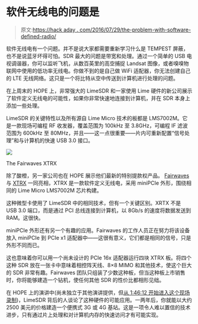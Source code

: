 # 软件无线电的问题是

> 原文:[https://hack aday . com/2016/07/29/the-problem-with-software-defined-radio/](https://hackaday.com/2016/07/29/the-problem-with-software-defined-radio/)

软件无线电有一个问题。并不是说大家都需要重新学习什么是 TEMPEST 屏蔽，也不是说蓝牙坏得可怕。SDR 最大的问题是带宽和处理。通过一个简单的 USB 电视调谐器，你可以监听飞机，从数百英里的高空捕捉 Landsat 图像，或者嗅嗅物联网中使用的低功率无线电。你做不到的是自己做 WiFi 适配器，你无法创建自己的 LTE 无线网络。这只是一个将比特从空中传送到计算机进行处理的问题。

在上周末的 HOPE 上，非常强大的 LimeSDR 和一家使用 Lime 硬件的新公司展示了软件定义无线电的可能性，如果你非常快速地连接到计算机，并在 SDR 本身上添加一些处理。

LimeSDR 的关键特性以及所有源自 Lime Micro 技术的板都是 LMS7002M。它是一款现场可编程 RF 收发器，覆盖范围为 100kHz 至 3.8GHz，可编程 IF 滤波范围为 600kHz 至 80MHz，并且——这一点很重要——片内可重新配置“信号处理”和与计算机的快速 USB 3.0 接口。

[![](../Images/7d120f9ad15b5f8e2addfa1e652f7e4f.png)](https://hackaday.com/wp-content/uploads/2016/07/dsc_0011.jpg)

The Fairwaves XTRX

除了酸橙，另一家公司也在 HOPE 展示他们最新的特别提款权产品。 [Fairwaves](https://fairwaves.co/) 与 [XTRX](https://xtrx.io/) 一同亮相，XTRX 是一款软件定义无线电，采用 miniPCIe 外形，围绕相同的 Lime Micro LMS7002M 芯片构建。

这种微型卡使用了 LimeSDR 中的相同技术，但有一个关键区别。XRTX 不是 USB 3.0 端口，而是通过 PCI 总线连接到计算机，以 8Gb/s 的速度将数据发送到 RAM。这很快。

miniPCIe 外形还有另一个有趣的应用。Fairwaves 的工作人员正在努力将该设备放入 miniPCIe 到 PCIe x1 适配器中——这很有意义，它们都是相同的信号，只是外形不同而已。

这也意味着你可以用一个尚未设计的 PCIe 16x 适配器运行四块 XTRX 板。将四个这种 SDR 放在一张卡中意味着相控阵天线、8×8 MIMO 和其他技术，使这个巨大的 SDR 非常有趣。Fairwaves 团队只组装了少数这种板，但当这种板上市销售时，你将能够建造一个钻机，使任何其他 SDR 的性价比都相形见绌。

在 HOPE 上的演讲中(尚未独立于其他演讲提供，但[从 1:46:12 开始进入这个现场录制](http://livestream.com/internetsociety3/hopeconf/videos/130824120))，LimeSDR 背后的人谈论了这种硬件的可能应用。一两年后，你就能以大约 2500 美元的价格建造一个便携式 3G 或 4G 基站。这是一项令人难以置信的技术进步，只有通过片上处理和对计算机内存的快速访问才有可能实现。